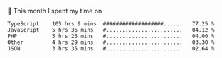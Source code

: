 📅 This month I spent my time on

<!--START_SECTION:waka-->

```text
TypeScript    105 hrs 9 mins  ###################......   77.25 %
JavaScript    5 hrs 36 mins   #........................   04.12 %
PHP           5 hrs 26 mins   #........................   04.00 %
Other         4 hrs 29 mins   #........................   03.30 %
JSON          3 hrs 35 mins   #........................   02.64 %
```

<!--END_SECTION:waka-->

